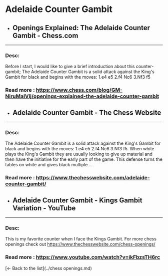 # Adelaide Counter Gambit
- ## **Openings Explained: The Adelaide Counter Gambit - Chess.com** 

---
### Desc: 
 Before I start, I would like to give a brief introduction about this counter-gambit; The Adelaide Counter Gambit is a solid attack against the King's Gambit for black and begins with the moves: 1.e4 e5 2.f4 Nc6 3.Nf3 f5 
### Read more : https://www.chess.com/blog/GM-NiruMalVij/openings-explained-the-adelaide-counter-gambit 
- ## **Adelaide Counter Gambit - The Chess Website** 

---
### Desc: 
 The Adelaide Counter Gambit is a solid attack against the King's Gambit for black and begins with the moves: 1.e4 e5 2.f4 Nc6 3.Nf3 f5. When white plays the King's Gambit they are usually looking to give up material and then have the initiative for the early part of the game. This defense turns the tables on white and gives black multiple ... 
### Read more : https://www.thechesswebsite.com/adelaide-counter-gambit/ 
- ## **Adelaide Counter Gambit - Kings Gambit Variation - YouTube** 

---
### Desc: 
 This is my favorite counter when I face the Kings Gambit. For more chess openings check out https://www.thechesswebsite.com/chess-openings/ 
### Read more : https://www.youtube.com/watch?v=ikFbzsTH6rc 


[← Back to the list](../chess openings.md)